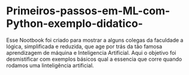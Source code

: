# Primeiros-passos-em-ML-com-Python-exemplo-didatico-
Esse Nootbook foi criado para mostrar a alguns colegas da faculdade a lógica, simplificada e reduzida, que age por trás da tão famosa aprendizagem de máquina e Inteligencia Artificial. Aqui o objetivo foi desmistificar com exemplos básicos qual a essencia que corre quando rodamos uma linteligência artificial. 
